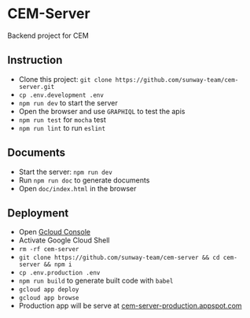 # CEM-Server

Backend project for CEM

## Instruction

- Clone this project: `git clone https://github.com/sunway-team/cem-server.git`
- `cp .env.development .env`
- `npm run dev` to start the server
- Open the browser and use `GRAPHIQL` to test the apis
- `npm run test` for `mocha` test
- `npm run lint` to run `eslint`

## Documents

- Start the server: `npm run dev`
- Run `npm run doc` to generate documents
- Open `doc/index.html` in the browser

## Deployment

- Open [Gcloud Console](https://console.cloud.google.com/home/dashboard?project=cem-server-production)
- Activate Google Cloud Shell
- `rm -rf cem-server`
- `git clone https://github.com/sunway-team/cem-server && cd cem-server && npm i`
- `cp .env.production .env`
- `npm run build` to generate built code with `babel`
- `gcloud app deploy`
- `gcloud app browse`
- Production app will be serve at [cem-server-production.appspot.com](cem-server-production.appspot.com)
